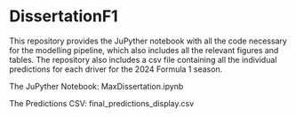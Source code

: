# DissertationF1
This repository provides the JuPyther notebook with all the code necessary for the modelling pipeline, which also includes all the relevant figures and tables.
The repository also includes a csv file containing all the individual predictions for each driver for the 2024 Formula 1 season.

The JuPyther Notebook: MaxDissertation.ipynb

The Predictions CSV: final_predictions_display.csv
